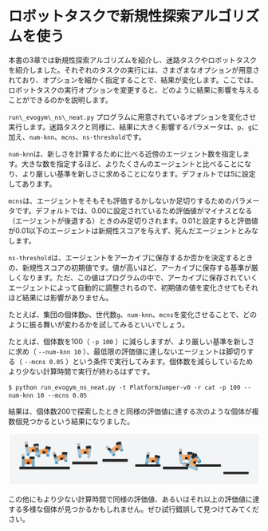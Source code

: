 # ロボットタスクで新規性探索アルゴリズムを使う

本書の3章では新規性探索アルゴリズムを紹介し、迷路タスクやロボットタスクを紹介しました。それぞれのタスクの実行には、さまざまなオプションが用意されており、オプションを細かく指定することで、結果が変化します。ここでは、ロボットタスクの実行オプションを変更すると、どのように結果に影響を与えることができるのかを説明します。

 `run\_evogym\_ns\_neat.py` プログラムに用意されているオプションを変化させ実行します。迷路タスクと同様に、結果に大きく影響するパラメータは、`p`、`g`に加え、`num-knn`、`mcns`、`ns-threshold`です。

`num-knn`は、新しさを計算するために比べる近傍のエージェント数を指定します。大きな数を指定するほど、よりたくさんのエージェントと比べることになり、より厳しい基準を新しさに求めることになります。デフォルトでは5に設定してあります。

`mcns`は、エージェントをそもそも評価するかしないか足切りするためのパラメータです。デフォルトでは、0.00に設定されているため評価値がマイナスとなる（エージェントが後退する）ときのみ足切りされます。0.01と設定すると評価値が0.01以下のエージェントは新規性スコアを与えず、死んだエージェントとみなします。

`ns-threshold`は、エージェントをアーカイブに保存するか否かを決定するときの、新規性スコアの初期値です。値が高いほど、アーカイブに保存する基準が厳しくなります。ただ、この値はプログラムの中で、アーカイブに保存されていくエージェントによって自動的に調整されるので、初期値の値を変化させてもそれほど結果には影響がありません。

たとえば、集団の個体数`p`、世代数`g`、`num-knn`、`mcns`を変化させることで、どのように振る舞いが変わるかを試してみるといいでしょう。

たとえば、個体数を100（ `-p 100` ）に減らしますが、より厳しい基準を新しさに求め（ `--num-knn 10` ）、最低限の評価値に達しないエージェントは脚切りする（ `--mcns 0.05` ）という条件で実行してみます。個体数を減らしているためより少ない計算時間で実行が終わるはずです。

```
$ python run_evogym_ns_neat.py -t PlatformJumper-v0 -r cat -p 100 --num-knn 10 --mcns 0.05
```

結果は、個体数200で探索したときと同様の評価値に達する次のような個体が複数個見つかるという結果になりました。

![個体ID: 46718 , 適応度：6.582766][image-12]

この他にもより少ない計算時間で同様の評価値、あるいはそれ以上の評価値に達する多様な個体が見つかるかもしれません。ぜひ試行錯誤して見つけてみてください。

[image-12]:	https://github.com/ryokoakaike/EC_image/blob/master/img/46718.jpg?raw=true
